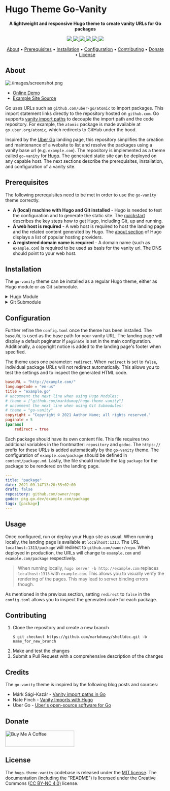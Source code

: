 # Hugo Theme Go-Vanity

<!-- Tagline -->
<p align="center">
    <b>A lightweight and responsive Hugo theme to create vanity URLs for Go packages</b>
    <br />
</p>


<!-- Badges -->
<p align="center">
    <a href="https://app.netlify.com/sites/go-vanity-demo/deploys" alt="Netlify Status">
        <img src="https://img.shields.io/netlify/1c25f6cc-a07e-4437-8fce-fe24a3302130" />
    </a>
    <a href="https://stats.uptimerobot.com/xyGVYhLJmV" alt="UptimeRobot Status">
        <img src="https://img.shields.io/uptimerobot/status/m789254382-31ea1d3d7662df896eecb04f" />
    </a>
    <a href="https://github.com/markdumay/hugo-theme-vanity/commits/main" alt="Last commit">
        <img src="https://img.shields.io/github/last-commit/markdumay/hugo-theme-vanity.svg" />
    </a>
    <a href="https://github.com/markdumay/hugo-theme-vanity/issues" alt="Issues">
        <img src="https://img.shields.io/github/issues/markdumay/hugo-theme-vanity.svg" />
    </a>
    <a href="https://github.com/markdumay/hugo-theme-vanity/pulls" alt="Pulls">
        <img src="https://img.shields.io/github/issues-pr-raw/markdumay/hugo-theme-vanity.svg" />
    </a>
    <a href="https://github.com/markdumay/hugo-theme-vanity/blob/main/LICENSE" alt="License">
        <img src="https://img.shields.io/github/license/markdumay/hugo-theme-vanity" />
    </a>
</p>

<!-- Table of Contents -->
<p align="center">
  <a href="#about">About</a> •
  <a href="#prerequisites">Prerequisites</a> •
  <a href="#installation">Installation</a> •
  <a href="#configuration">Configuration</a> •
  <a href="#contributing">Contributing</a> •
  <a href="#donate">Donate</a> •
  <a href="#license">License</a>
</p>


## About
![./images/screenshot.png](https://raw.githubusercontent.com/markdumay/hugo-theme-vanity/main/images/screenshot.png)

- [Online Demo][demo]
- [Example Site Source][example_site]

Go uses URLs such as `github.com/uber-go/atomic` to import packages. This import statement links directly to the repository hosted on `github.com`. Go supports [vanity import paths][golang_remote_path] to decouple the import path and the code repository. For example, the `atomic` package is made available at `go.uber.org/atomic`, which redirects to GitHub under the hood.

Inspired by the [Uber Go][uber_go_url] landing page, this repository simplifies the creation and maintenance of a website to list and resolve the packages using a vanity base url (e.g. `example.com`). The repository is implemented as a theme called `go-vanity` for [Hugo][hugo_url]. The generated static site can be deployed on any capable host. The next sections describe the prerequisites, installation, and configuration of a vanity site.

<!-- TODO: add tutorial deep-link 
Detailed background information is available on the author's [personal blog][blog].
-->


## Prerequisites
The following prerequisites need to be met in order to use the `go-vanity` theme correctly.
- **A (local) machine with Hugo and Git installed** - Hugo is needed to test the configuration and to generate the static site. The [quickstart][hugo_quickstart] describes the key steps how to get Hugo, including Git, up and running.
- **A web host is required** - A web host is required to host the landing page and the related content generated by Hugo. The [about section][hugo_about] of Hugo displays a list of popular hosting providers.
- **A registered domain name is required** - A domain name (such as `example.com`) is required to be used as basis for the vanity url. The DNS should point to your web host.


## Installation
The `go-vanity` theme can be installed as a regular Hugo theme, either as Hugo module or as Git submodule. 

<details>
<summary>Hugo Module</summary>

> Hugo Modules require Go version 1.14 or later to be installed on your system. [Download and install][golang_download] Go as needed. 

From your project's root directory, initiate the hugo module system if needed:
```console
$ hugo mod init github.com/<your_user>/<your_project>
```

Add the theme's repository to your `config.toml`:
```toml
theme = ["github.com/markdumay/hugo-theme-vanity"]
```
</details>

<details>
<summary>Git Submodule</summary>

Run the following command from within your project's root directory.

```console
$ git submodule add https://github.com/markdumay/hugo-theme-vanity.git themes/go-vanity
```

Add the theme to your `config.toml`:
```toml
theme = "go-vanity"
```
</details>


## Configuration
Further refine the `config.toml` once the theme has been installed. The `baseURL` is used as the base path for your vanity URL. The landing page will display a default paginator if `paginate` is set in the main configuration. Additionally, a copyright notice is added to the landing page's footer when specified.

The theme uses one parameter: `redirect`. When `redirect` is set to `false`, individual package URLs will not redirect automatically. This allows you to test the settings and to inspect the generated HTML code. 

```toml
baseURL = "http://example.com/"
languageCode = "en-us"
title = "example.go"
# uncomment the next line when using Hugo Modules:
# theme = ["github.com/markdumay/hugo-theme-vanity"]
# uncomment the next line when using Git Submodules:
# theme = "go-vanity"
copyright = "Copyright © 2021 Author Name; all rights reserved."
paginate = 5
[params]
    redirect = true
```

Each package should have its own content file. This file requires two additional variables in the frontmatter: `repository` and `godoc`. The `https://` prefix for these URLs is added  automatically by the `go-vanity` theme. The configuration of `example.com/package` should be defined in `content/package.md`. Lastly, the file should include the tag `package` for the package to be rendered on the landing page.

```yaml
---
title: "package"
date: 2021-09-14T13:20:55+02:00
draft: false
repository: github.com/owner/repo
godoc: pkg.go.dev/example.com/package
tags: [package]
---
```

## Usage
Once configured, run or deploy your Hugo site as usual. When running locally, the landing page is available at `localhost:1313`. The URL `localhost:1313/package` will redirect to `github.com/owner/repo`. When deployed in production, the URLs will change to `example.com` and `example.com/package` respectively.

> When running locally, `hugo server -b http://example.com` replaces `localhost:1313` with `example.com`. This allows you to visually verify the rendering of the pages. This may lead to server binding errors though.

As mentioned in the previous section, setting `redirect` to `false` in the `config.toml` allows you to inspect the generated code for each package.

## Contributing
1. Clone the repository and create a new branch 
    ```console
    $ git checkout https://github.com/markdumay/shelldoc.git -b name_for_new_branch
    ```
2. Make and test the changes
3. Submit a Pull Request with a comprehensive description of the changes


## Credits
The `go-vanity` theme is inspired by the following blog posts and sources:
- Márk Sági-Kazár - [Vanity import paths in Go][mark_sagi_kazar_url]
- Nate Finch - [Vanity Imports with Hugo][nate_finch_vanity_url]
- Uber Go - [Uber's open-source software for Go][uber_go_url]

## Donate
<a href="https://www.buymeacoffee.com/markdumay" target="_blank"><img src="https://cdn.buymeacoffee.com/buttons/lato-orange.png" alt="Buy Me A Coffee" style="height: 51px !important;width: 217px !important;"></a>

## License
The `hugo-theme-vanity` codebase is released under the [MIT license][license]. The documentation (including the "README") is licensed under the Creative Commons ([CC BY-NC 4.0)][cc-by-nc-4.0] license.

<!-- MARKDOWN PUBLIC LINKS -->
[cc-by-nc-4.0]: https://creativecommons.org/licenses/by-nc/4.0/
[hugo_url]: https://gohugo.io/
[hugo_about]: https://gohugo.io/about/what-is-hugo/
[hugo_quickstart]: https://gohugo.io/getting-started/quick-start/
[nate_finch_vanity_url]: https://npf.io/2016/10/vanity-imports-with-hugo/
[mark_sagi_kazar_url]: https://sagikazarmark.hu/blog/vanity-import-paths-in-go/
[golang_download]: https://golang.org/dl/
[golang_remote_path]: https://golang.org/cmd/go/#hdr-Remote_import_paths
[uber_go_url]: http://go.uber.org

<!-- MARKDOWN MAINTAINED LINKS -->
<!-- TODO: add blog link
[blog]: https://markdumay.com
-->
[blog]: https://github.com/markdumay
[license]: https://github.com/markdumay/hugo-theme-vanity/blob/main/LICENSE
[repository]: https://github.com/markdumay/hugo-theme-vanity.git
[demo]: https://go-vanity-demo.markdumay.org/
[example_site]: https://github.com/markdumay/hugo-theme-vanity/tree/main/exampleSite
